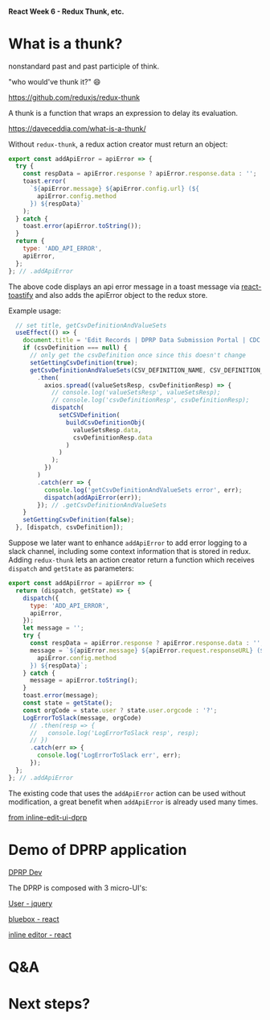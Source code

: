 #### React Week 6 - Redux Thunk, etc.

# What is a thunk?
nonstandard past and past participle of think.

"who would've thunk it?" :smile: 

https://github.com/reduxjs/redux-thunk

A thunk is a function that wraps an expression to delay its evaluation.

https://daveceddia.com/what-is-a-thunk/

Without `redux-thunk`, a redux action creator must return an object:

```javascript
export const addApiError = apiError => {
  try {
    const respData = apiError.response ? apiError.response.data : '';
    toast.error(
      `${apiError.message} ${apiError.config.url} (${
        apiError.config.method
      }) ${respData}`
    );
  } catch {
    toast.error(apiError.toString());
  }
  return {
    type: 'ADD_API_ERROR',
    apiError,
  };
}; // .addApiError
```

The above code displays an api error message in a toast message via [react-toastify](https://fkhadra.github.io/react-toastify/) and also adds the apiError object to the redux store.

Example usage:
```javascript
  // set title, getCsvDefinitionAndValueSets
  useEffect(() => {
    document.title = 'Edit Records | DPRP Data Submission Portal | CDC';
    if (csvDefinition === null) {
      // only get the csvDefinition once since this doesn't change
      setGettingCsvDefinition(true);
      getCsvDefinitionAndValueSets(CSV_DEFINITION_NAME, CSV_DEFINITION_VERSION)
        .then(
          axios.spread((valueSetsResp, csvDefinitionResp) => {
            // console.log('valueSetsResp', valueSetsResp);
            // console.log('csvDefinitionResp', csvDefinitionResp);
            dispatch(
              setCSVDefinition(
                buildCsvDefinitionObj(
                  valueSetsResp.data,
                  csvDefinitionResp.data
                )
              )
            );
          })
        )
        .catch(err => {
          console.log('getCsvDefinitionAndValueSets error', err);
          dispatch(addApiError(err));
        }); // .getCsvDefinitionAndValueSets
    }
    setGettingCsvDefinition(false);
  }, [dispatch, csvDefinition]);
```


Suppose we later want to enhance `addApiError` to add error logging to a slack channel, including some context information that is stored in redux. Adding `redux-thunk` lets an action creator return a function which receives `dispatch` and `getState` as parameters:

```javascript
export const addApiError = apiError => {
  return (dispatch, getState) => {
    dispatch({
      type: 'ADD_API_ERROR',
      apiError,
    });
    let message = '';
    try {
      const respData = apiError.response ? apiError.response.data : '';
      message = `${apiError.message} ${apiError.request.responseURL} (${
        apiError.config.method
      }) ${respData}`;
    } catch {
      message = apiError.toString();
    }
    toast.error(message);
    const state = getState();
    const orgCode = state.user ? state.user.orgcode : '?';
    LogErrorToSlack(message, orgCode)
      // .then(resp => {
      //   console.log('LogErrorToSlack resp', resp);
      // })
      .catch(err => {
        console.log('LogErrorToSlack err', err);
      });
  };
}; // .addApiError
```

The existing code that uses the `addApiError` action can be used without modification, a great benefit when `addApiError` is already used many times.

[from inline-edit-ui-dprp](https://git.cdc.gov/eSurveillance/dprp/inline-edit-ui-dprp/blob/master/src/redux/actions/index.js)


# Demo of DPRP application
[DPRP Dev](https://dataportal-dprp.services-dev.cdc.gov/)

The DPRP is composed with 3 micro-UI's:

[User - jquery](https://git.cdc.gov/eSurveillance/dprp/user-ui-dprp)

[bluebox - react](https://git.cdc.gov/eSurveillance/dprp/bluebox-ui-dprp)

[inline editor - react](https://git.cdc.gov/eSurveillance/dprp/inline-edit-ui-dprp)

# Q&A

# Next steps?

